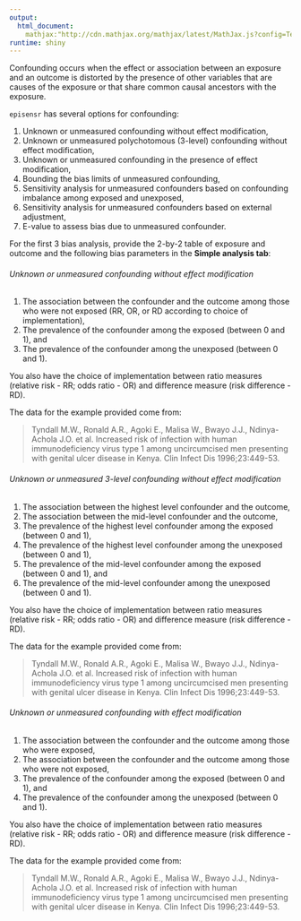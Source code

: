 ```yaml
---
output: 
  html_document:
    mathjax:"http://cdn.mathjax.org/mathjax/latest/MathJax.js?config=TeX-AMS-MML_HTMLorMML"
runtime: shiny
---
```

Confounding occurs when the effect or association between an exposure and an
outcome is distorted by the presence of other variables that are causes of the
exposure or that share common causal ancestors with the exposure.

`episensr` has several options for confounding:

1. Unknown or unmeasured confounding without effect modification,
2. Unknown or unmeasured polychotomous (3-level) confounding without effect
  modification,
3. Unknown or unmeasured confounding in the presence of effect modification,
4. Bounding the bias limits of unmeasured confounding,
5. Sensitivity analysis for unmeasured confounders based on confounding imbalance
  among exposed and unexposed,
6. Sensitivity analysis for unmeasured confounders based on external adjustment,
7. E-value to assess bias due to unmeasured confounder.

For the first 3 bias analysis, provide the 2-by-2 table of exposure and outcome and
the following bias parameters in the **Simple analysis tab**:

###### Unknown or unmeasured confounding without effect modification ######

1. The association between the confounder and the outcome among those who were
   not exposed (RR, OR, or RD according to choice of implementation),
2. The prevalence of the confounder among the exposed (between 0 and 1), and
3. The prevalence of the confounder among the unexposed (between 0 and 1).

You also have the choice of implementation between ratio measures (relative
risk - RR; odds ratio - OR) and difference measure (risk difference - RD).

The data for the example provided come from:

> Tyndall M.W., Ronald A.R., Agoki E., Malisa W., Bwayo J.J., Ndinya-Achola J.O.
> et al. Increased risk of infection with human immunodeficiency virus type 1
> among uncircumcised men presenting with genital ulcer disease in Kenya. Clin
> Infect Dis 1996;23:449-53.

###### Unknown or unmeasured 3-level confounding without effect modification ######

1. The association between the highest level confounder and the outcome,
2. The association between the mid-level confounder and the outcome,
3. The prevalence of the highest level confounder among the exposed (between 0
   and 1),
4. The prevalence of the highest level confounder among the unexposed (between 0
and 1),
5. The prevalence of the mid-level confounder among the exposed (between 0 and
1), and
6. The prevalence of the mid-level confounder among the unexposed (between 0 and 1).

You also have the choice of implementation between ratio measures (relative
risk - RR; odds ratio - OR) and difference measure (risk difference - RD).

The data for the example provided come from:

> Tyndall M.W., Ronald A.R., Agoki E., Malisa W., Bwayo J.J., Ndinya-Achola J.O.
> et al. Increased risk of infection with human immunodeficiency virus type 1
> among uncircumcised men presenting with genital ulcer disease in Kenya. Clin
> Infect Dis 1996;23:449-53.

###### Unknown or unmeasured confounding with effect modification ######

1. The association between the confounder and the outcome among those who were exposed,
2. The association between the confounder and the outcome among those who were
   not exposed,
3. The prevalence of the confounder among the exposed (between 0 and 1), and
4. The prevalence of the confounder among the unexposed (between 0 and 1).

You also have the choice of implementation between ratio measures (relative
risk - RR; odds ratio - OR) and difference measure (risk difference - RD).

The data for the example provided come from:

> Tyndall M.W., Ronald A.R., Agoki E., Malisa W., Bwayo J.J., Ndinya-Achola J.O.
> et al. Increased risk of infection with human immunodeficiency virus type 1
> among uncircumcised men presenting with genital ulcer disease in Kenya. Clin
> Infect Dis 1996;23:449-53.
